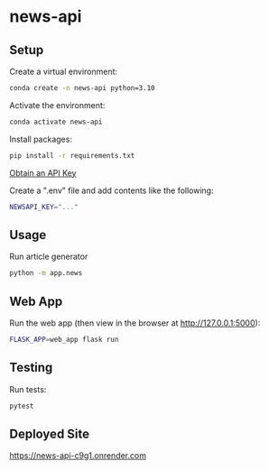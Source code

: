 # news-api

## Setup

Create a virtual environment:

```sh
conda create -n news-api python=3.10
```

Activate the environment:

```sh
conda activate news-api
```

Install packages:

```sh
pip install -r requirements.txt
```

[Obtain an API Key](https://newsapi.org/account)


Create a ".env" file and add contents like the following:

```sh
NEWSAPI_KEY="..."
```
## Usage

Run article generator 
```sh
python -m app.news
```
## Web App 

Run the web app (then view in the browser at http://127.0.0.1:5000):

```sh
FLASK_APP=web_app flask run
```
## Testing

Run tests:

```sh
pytest
```

## Deployed Site

https://news-api-c9g1.onrender.com
